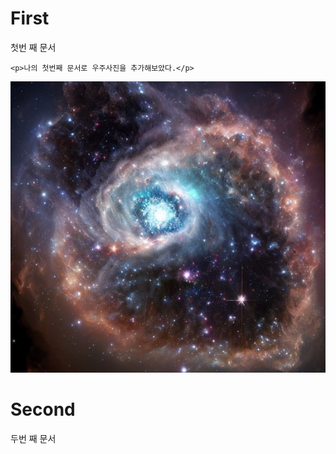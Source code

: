 # First
첫번 째 문서
```
<p>나의 첫번째 문서로 우주사진을 추가해보았다.</p>
```
![space.png](https://github.com/JwCho1/First/blob/main/img/space.png)

# Second
두번 째 문서

